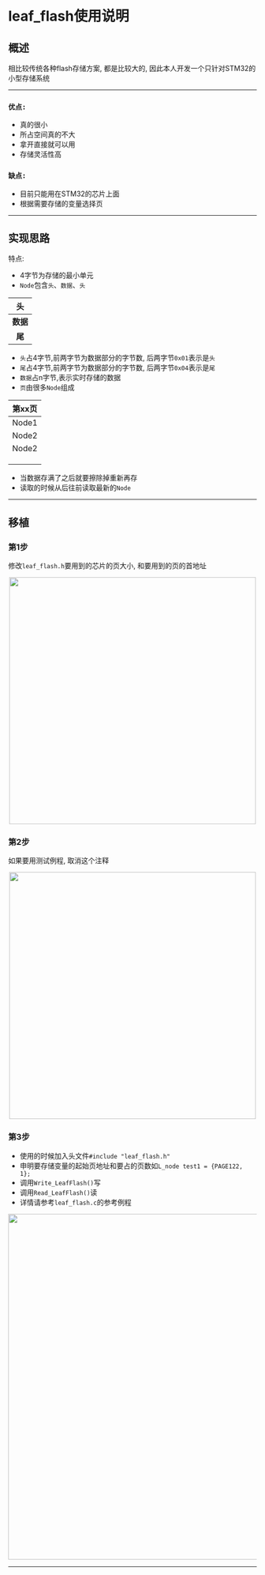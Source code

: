 # leaf_flash使用说明

## 概述

相比较传统各种flash存储方案, 都是比较大的, 因此本人开发一个只针对STM32的小型存储系统

---

### `优点:`

* 真的很小
* 所占空间真的不大
* 拿开直接就可以用
* 存储灵活性高

### `缺点:`

* 目前只能用在STM32的芯片上面
* 根据需要存储的变量选择页

---

## 实现思路

特点:

* 4字节为存储的最小单元
* `Node`包含`头`、`数据`、`头`

|头|
|:-:|
|**数据**|
|**尾**|

* `头`占4字节,前两字节为数据部分的字节数, 后两字节`0x01`表示是`头`
* `尾`占4字节,前两字节为数据部分的字节数, 后两字节`0x04`表示是`尾`
* `数据`占n字节,表示实时存储的数据
* `页`由很多`Node`组成

|第xx页|
|:-:|
|Node1|
|Node2|
|Node2|
||
||
||

* 当数据存满了之后就要擦除掉重新再存
* 读取的时候从后往前读取最新的`Node`


---

## 移植

### 第1步

修改`leaf_flash.h`要用到的芯片的页大小, 和要用到的页的首地址

<div align=center>
<img width="500" src="https://github.com/leafguo/Leaf_Driver/blob/master/Leaf_flash/image/1.png?raw=true"/>
</div>

### 第2步

如果要用测试例程, 取消这个注释

<div align=center>
<img width="500" src="https://github.com/leafguo/Leaf_Driver/blob/master/Leaf_flash/image/2.png?raw=true"/>
</div>

### 第3步

* 使用的时候加入头文件`#include "leaf_flash.h"`
* 申明要存储变量的起始页地址和要占的页数如`L_node test1 = {PAGE122, 1};`
* 调用`Write_LeafFlash()`写
* 调用`Read_LeafFlash()`读
* 详情请参考`leaf_flash.c`的参考例程

<div align=center>
<img width="700" src="https://github.com/leafguo/Leaf_Driver/blob/master/Leaf_flash/image/3.png?raw=true"/>
</div>

---
